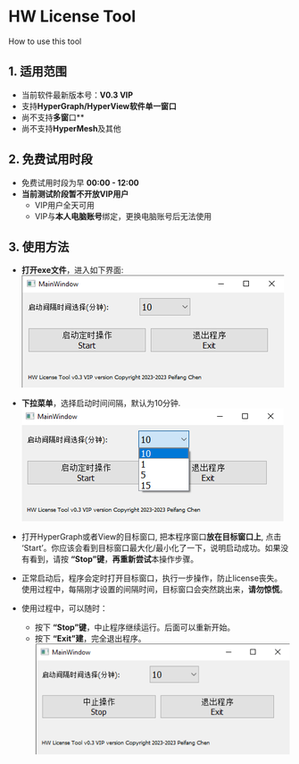 # HW License Tool  
How to use this tool  

## 1. 适用范围  
* 当前软件最新版本号：**V0.3 VIP**  
* 支持**HyperGraph/HyperView软件单一窗口**  
* 尚不支持**多窗**口**  
* 尚不支持**HyperMesh**及其他  

## 2. 免费试用时段  
* 免费试用时段为早 **00:00 - 12:00**  
* **当前测试阶段暂不开放VIP用户**
    - VIP用户全天可用  
    - VIP与**本人电脑账号**绑定，更换电脑账号后无法使用

## 3. 使用方法  
* **打开exe文件**，进入如下界面:  
![start](./img/01_start.png)  

* **下拉菜单**，选择启动时间间隔，默认为10分钟.  
![comboBox](./img/02_comboBox.png) 

* 打开HyperGraph或者View的目标窗口, 把本程序窗口**放在目标窗口上**, 点击 ‘Start’。你应该会看到目标窗口最大化/最小化了一下，说明启动成功。如果没有看到，请按 **“Stop”键**，**再重新尝试**本操作步骤。  

* 正常启动后，程序会定时打开目标窗口，执行一步操作，防止license丧失。使用过程中，每隔刚才设置的间隔时间，目标窗口会突然跳出来，**请勿惊慌**。  

* 使用过程中，可以随时：
    - 按下 **“Stop”键**，中止程序继续运行。后面可以重新开始。  
    - 按下 **“Exit”建**，完全退出程序。  
    ![Stop](./img/03_stop.png)   
